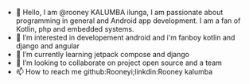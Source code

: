 - 👋 Hello, I am @rooney KALUMBA ilunga, I am passionate about programming in general and Android app development. I am a fan of Kotlin, php and embedded systems.
- 👀 I’m interested in developement android and i'm fanboy kotlin and django and angular
- 🌱 I’m currently learning jetpack compose and django
- 💞️ I’m looking to collaborate on project open source and a team
- 📫 How to reach me github:Rooneyi;linkdin:Rooney kalumba

<!---
rooneyi/rooneyi is a ✨ special ✨ repository because its `README.md` (this file) appears on your GitHub profile.
You can click the Preview link to take a look at your changes.
--->
